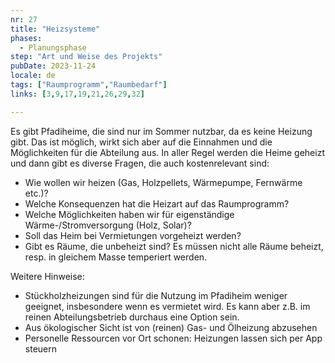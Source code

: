 ```yaml
---
nr: 27
title: "Heizsysteme"
phases:
  - Planungsphase
step: "Art und Weise des Projekts"
pubDate: 2023-11-24
locale: de
tags: ["Raumprogramm","Raumbedarf"]
links: [3,9,17,19,21,26,29,32]

---
```


Es gibt Pfadiheime, die sind nur im Sommer nutzbar, da es keine Heizung gibt. Das ist möglich, wirkt sich aber auf die Einnahmen und die Möglichkeiten für die Abteilung aus. In aller Regel werden die Heime geheizt und dann gibt es diverse Fragen, die auch kostenrelevant sind:

- Wie wollen wir heizen (Gas, Holzpellets, Wärmepumpe, Fernwärme etc.)?
- Welche Konsequenzen hat die Heizart auf das Raumprogramm?  
- Welche Möglichkeiten haben wir für eigenständige Wärme-/Stromversorgung (Holz, Solar)?
- Soll das Heim bei Vermietungen vorgeheizt werden?
- Gibt es Räume, die unbeheizt sind? Es müssen nicht alle Räume beheizt, resp. in gleichem Masse temperiert werden.

Weitere Hinweise:  

- Stückholzheizungen sind für die Nutzung im Pfadiheim weniger geeignet, insbesondere wenn es vermietet wird. Es kann aber z.B. im reinen Abteilungsbetrieb durchaus eine Option sein.
- Aus ökologischer Sicht ist von (reinen) Gas- und Ölheizung abzusehen
- Personelle Ressourcen vor Ort schonen: Heizungen lassen sich per App steuern
